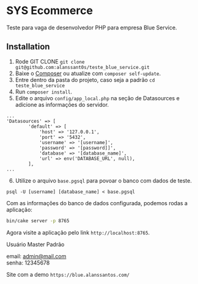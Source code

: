 # SYS Ecommerce

Teste para vaga de desenvolvedor PHP para empresa Blue Service.

## Installation

1. Rode GIT CLONE `git clone git@github.com:alanssant0s/teste_blue_service.git` 
2. Baixe o [Composer](https://getcomposer.org/doc/00-intro.md) ou atualize com `composer self-update`.
3. Entre dentro da pasta do projeto, caso seja a padrão `cd teste_blue_service`
4. Run `composer install`.
5. Edite o arquivo `config/app_local.php` na seção de Datasources e adicione as informações do servidor.

```
...
'Datasources' => [
        'default' => [
            'host' => '127.0.0.1',
            'port' => '5432',
            'username' => '[username]',
            'password' => '[password]]',
            'database' => '[database_name]',
            'url' => env('DATABASE_URL', null),
        ],
...
```

6. Utilize o arquivo `base.pgsql` para povoar o banco com dados de teste. 

```
psql -U [username] [database_name] < base.pgsql
```

Com as informações do banco de dados configurada, podemos rodas a aplicação:

```bash
bin/cake server -p 8765
```

Agora visite a aplicação pelo link `http://localhost:8765`.

Usuário Master Padrão

email: admin@mail.com <br>
senha: 12345678

Site com a demo `https://blue.alanssantos.com/`

